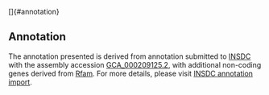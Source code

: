 []{#annotation}

Annotation
----------

The annotation presented is derived from annotation submitted to
[INSDC](http://www.insdc.org) with the assembly accession
[GCA\_000209125.2](http://www.ebi.ac.uk/ena/data/view/GCA_000209125.2),
with additional non-coding genes derived from
[Rfam](http://rfam.xfam.org/). For more details, please visit [INSDC
annotation
import](http://ensemblgenomes.org/info/data/insdc_annotation).
